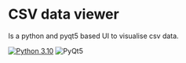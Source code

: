 # CSV data viewer
Is a python and pyqt5 based UI to visualise csv data.


[![Python 3.10](https://img.shields.io/badge/python-3.10.10-red.svg)](https://www.python.org/downloads/release/python-31010/)
![PyQt5](https://img.shields.io/badge/pyqt-5.15.7-blue.svg)
